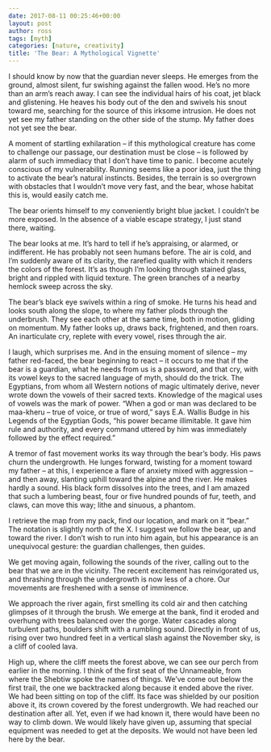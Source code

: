 ```yaml
---
date: 2017-08-11 00:25:46+00:00
layout: post
author: ross
tags: [myth]
categories: [nature, creativity]
title: 'The Bear: A Mythological Vignette'
---
```


I should know by now that the guardian never sleeps. He emerges from the ground, almost silent, fur swishing against the fallen wood. He’s no more than an arm’s reach away. I can see the individual hairs of his coat, jet black and glistening. He heaves his body out of the den and swivels his snout toward me, searching for the source of this irksome intrusion. He does not yet see my father standing on the other side of the stump. My father does not yet see the bear.

A moment of startling exhilaration – if this mythological creature has come to challenge our passage, our destination must be close – is followed by alarm of such immediacy that I ­don’t have time to panic. I become acutely conscious of my vulnerability. Running seems like a poor idea, just the thing to activate the bear’s natural instincts. Besides, the terrain is so overgrown with obstacles that I ­wouldn’t move very fast, and the bear, whose habitat this is, would easily catch me.

The bear orients himself to my conveniently bright blue jacket. I ­couldn’t be more exposed. In the absence of a viable escape strategy, I just stand there, waiting.

The bear looks at me. It’s hard to tell if he’s appraising, or alarmed, or indifferent. He has probably not seen humans before. The air is cold, and I’m suddenly aware of its clarity, the rarefied quality with which it renders the colors of the forest. It’s as though I’m looking through stained glass, bright and rippled with liquid texture. The green branches of a nearby hemlock sweep across the sky.

The bear’s black eye swivels within a ring of smoke. He turns his head and looks south along the slope, to where my father plods through the underbrush. They see each other at the same time, both in motion, gliding on momentum. My father looks up, draws back, frightened, and then roars. An inarticulate cry, replete with every vowel, rises through the air.

I laugh, which surprises me. And in the ensuing moment of silence – my father red-­faced, the bear beginning to react – it occurs to me that if the bear is a guardian, what he needs from us is a password, and that cry, with its vowel keys to the sacred language of myth, should do the trick. The Egyptians, from whom all Western notions of magic ultimately derive, never wrote down the vowels of their sacred texts. Knowledge of the magical uses of vowels was the mark of power. “When a god or man was declared to be maa-­kheru – true of voice, or true of word,” says E.A. Wallis Budge in his Legends of the Egyptian Gods, “his power became illimitable. It gave him rule and authority, and every command uttered by him was immediately followed by the effect required.”

A tremor of fast movement works its way through the bear’s body. His paws churn the undergrowth. He lunges forward, twisting for a moment toward my father – at this, I experience a flare of anxiety mixed with aggression – and then away, slanting uphill toward the alpine and the river. He makes hardly a sound. His black form dissolves into the trees, and I am amazed that such a lumbering beast, four or five hundred pounds of fur, teeth, and claws, can move this way; lithe and sinuous, a phantom.

I retrieve the map from my pack, find our location, and mark on it “bear.” The notation is slightly north of the X. I suggest we follow the bear, up and toward the river. I ­don’t wish to run into him again, but his appearance is an unequivocal gesture: the guardian challenges, then guides.

We get moving again, following the sounds of the river, calling out to the bear that we are in the vicinity. The recent excitement has reinvigorated us, and thrashing through the undergrowth is now less of a chore. Our movements are freshened with a sense of imminence.

We approach the river again, first smelling its cold air and then catching glimpses of it through the brush. We emerge at the bank, find it eroded and overhung with trees balanced over the gorge. Water cascades along turbulent paths, boulders shift with a rumbling sound. Directly in front of us, rising over two hundred feet in a vertical slash against the November sky, is a cliff of cooled lava.

High up, where the cliff meets the forest above, we can see our perch from earlier in the morning. I think of the first seat of the Unnameable, from where the Shebtiw spoke the names of things. We’ve come out below the first trail, the one we backtracked along because it ended above the river. We had been sitting on top of the cliff. Its face was shielded by our position above it, its crown covered by the forest undergrowth. We had reached our destination after all. Yet, even if we had known it, there would have been no way to climb down. We would likely have given up, assuming that special equipment was needed to get at the deposits. We would not have been led here by the bear.
